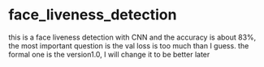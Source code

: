 # face_liveness_detection
this is a face liveness detection with CNN and the accuracy is about 83%, the most important question is the val loss is too much than I guess. the formal one is the version1.0, I will change it to be better later
